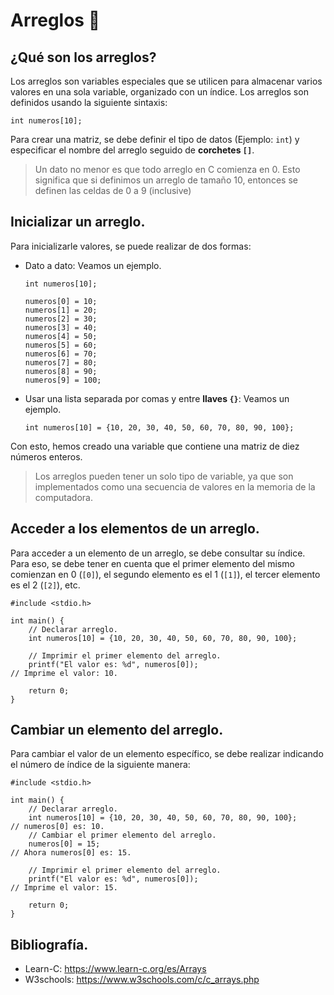 # Arreglos 📰
## ¿Qué son los arreglos?
Los arreglos son variables especiales que se utilicen para almacenar varios valores en una sola variable, organizado con un índice. Los arreglos son definidos usando la siguiente sintaxis:
```
int numeros[10];
```
Para crear una matriz, se debe definir el tipo de datos (Ejemplo: `int`) y especificar el nombre del arreglo seguido de **corchetes `[]`**.

> Un dato no menor es que todo arreglo en C comienza en 0. Esto significa que si definimos un arreglo de tamaño 10, entonces se definen las celdas de 0 a 9 (inclusive)

## Inicializar un arreglo.
Para inicializarle valores, se puede realizar de dos formas:
- Dato a dato: Veamos un ejemplo.
    ```
    int numeros[10];

    numeros[0] = 10;
    numeros[1] = 20;
    numeros[2] = 30;
    numeros[3] = 40;
    numeros[4] = 50;
    numeros[5] = 60;
    numeros[6] = 70;
    numeros[7] = 80;
    numeros[8] = 90;
    numeros[9] = 100;
    ```
- Usar una lista separada por comas y entre **llaves `{}`**: Veamos un ejemplo.
    ```
    int numeros[10] = {10, 20, 30, 40, 50, 60, 70, 80, 90, 100};
    ```

Con esto, hemos creado una variable que contiene una matriz de diez números enteros.
> Los arreglos pueden tener un solo tipo de variable, ya que son implementados como una secuencia de valores en la memoria de la computadora.

## Acceder a los elementos de un arreglo.
Para acceder a un elemento de un arreglo, se debe consultar su índice. Para eso, se debe tener en cuenta que el primer elemento del mismo comienzan en 0 (`[0]`), el segundo elemento es el 1 (`[1]`), el tercer elemento es el 2 (`[2]`), etc.
```
#include <stdio.h>

int main() {
    // Declarar arreglo.
    int numeros[10] = {10, 20, 30, 40, 50, 60, 70, 80, 90, 100};

    // Imprimir el primer elemento del arreglo.
    printf("El valor es: %d", numeros[0]);                                  // Imprime el valor: 10.

    return 0;
}
```

## Cambiar un elemento del arreglo.
Para cambiar el valor de un elemento específico, se debe realizar indicando el número de índice de la siguiente manera:
```
#include <stdio.h>

int main() {
    // Declarar arreglo.
    int numeros[10] = {10, 20, 30, 40, 50, 60, 70, 80, 90, 100};            // numeros[0] es: 10.
    // Cambiar el primer elemento del arreglo.
    numeros[0] = 15;                                                        // Ahora numeros[0] es: 15.

    // Imprimir el primer elemento del arreglo.
    printf("El valor es: %d", numeros[0]);                                  // Imprime el valor: 15.

    return 0;
}
```

## Bibliografía.
- Learn-C: https://www.learn-c.org/es/Arrays
- W3schools: https://www.w3schools.com/c/c_arrays.php